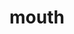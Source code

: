 ---
layout: smileys&emotion
title: mouth
emoji: mouth
permalink: 👄.html
image: assets/img/3moji/mouth.png
---